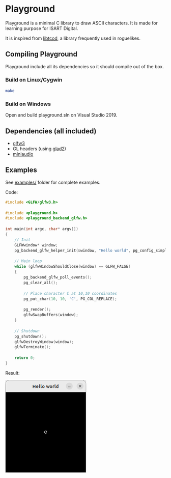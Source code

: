 
# Playground

Playground is a minimal C library to draw ASCII characters. It is made for learning purpose for ISART Digital.

It is inspired from [libtcod](https://github.com/libtcod/libtcod), a library frequently used in roguelikes.

## Compiling Playground

Playground include all its dependencies so it should compile out of the box.

### Build on Linux/Cygwin

```bash
make
```

### Build on Windows

Open and build playground.sln on Visual Studio 2019.

## Dependencies (all included)

- [glfw3](https://github.com/glfw/glfw)
- GL headers (using [glad2](https://github.com/Dav1dde/glad/tree/glad2))
- [miniaudio](https://github.com/mackron/miniaudio)

## Examples

See [examples/](examples) folder for complete examples.

Code:

```c
#include <GLFW/glfw3.h>

#include <playground.h>
#include <playground_backend_glfw.h>

int main(int argc, char* argv[])
{
    // Init
    GLFWwindow* window;
    pg_backend_glfw_helper_init(&window, "Hello world", pg_config_simple(21, 21, "assets/DB_curses_12x12.png"));

    // Main loop
    while (glfwWindowShouldClose(window) == GLFW_FALSE)
    {
        pg_backend_glfw_poll_events();
        pg_clear_all();
        
        // Place character C at 10,10 coordinates
        pg_put_char(10, 10, 'C', PG_COL_REPLACE);

        pg_render();
        glfwSwapBuffers(window);
    }
    
    // Shutdown
    pg_shutdown();
    glfwDestroyWindow(window);
    glfwTerminate();

    return 0;
}
```

Result:

![](docs/example.png)